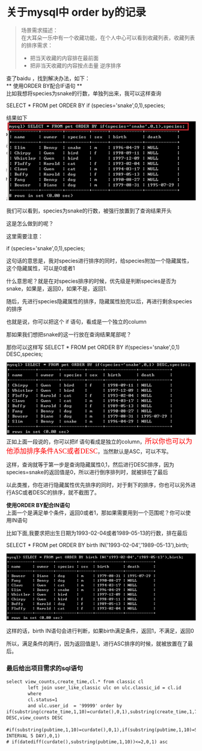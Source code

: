 # 关于mysql中 order by的记录

> 场景需求描述：  
> 在大耳朵一乐中有一个收藏功能，在个人中心可以看到收藏列表，收藏列表的排序需求：  
> - 把当天收藏的内容排在最前面  
> - 把非当天收藏的内容按点击量 逆序排序

查了baidu ，找到解决办法，如下：  
** 使用ORDER BY配合IF语句 **  
比如我想将species为snake的行数，单独列出来，我可以这样查询

SELECT * FROM pet ORDER BY if (species='snake',0,1),species;

结果如下  
![orderby01](../images/2019/07/orderby01.png)

我们可以看到，species为snake的行数，被强行放置到了查询结果开头

这是怎么做到的呢？

这里需要注意：

if (species='snake',0,1),species;

这句话的意思是，我对species进行排序的同时，给species附加一个隐藏属性，这个隐藏属性，可以是0或者1

什么意思呢？就是在对species排序的时候，优先级是判断species是否为snake，如果是，返回0，如果不是，返回1.

随后，先进行species隐藏属性的排序，隐藏属性拍完以后，再进行剩余species的排序

也就是说，你可以把这个 if 语句，看成是一个独立的column



那如果我们想把snake的这一行放在查询结果尾部呢？

那你可以这样写  SELECT * FROM pet ORDER BY if(species='snake',0,1) DESC,species;

![orderby02](../images/2019/07/orderby02.png)
正如上面一段说的，你可以把if 语句看成是独立的column，<font color=red size=4 face="黑体">所以你也可以为他添加排序条件ASC或者DESC</font>，当然默认是ASC，可以不写。

这样，查询就等于第一步是查询隐藏属性0,1，然后进行DESC排序，因为species=snake的返回值是0，所以进行倒序排列时，就被排在了最后


以此类推，你在进行隐藏属性优先排序的同时，对于剩下的排序，你也可以另外进行ASC或者DESC的排序，就不截图了。

**使用ORDER BY配合IN语句**  
上面一个是满足单个条件，返回0或者1，那如果需要用到一个范围呢？你可以使用IN语句

比如下面,我要求把出生日期为1993-02-04或者1989-05-13的行数，排在最后

SELECT * FROM pet ORDER BY birth IN('1993-02-04','1989-05-13'),birth;

![orderby03](../images/2019/07/orderby03.png)

这样的话，birth IN语句会进行判断，如果birth满足条件，返回1，不满足，返回0

所以，满足条件的两行，因为返回值是1，进行ASC排序的时候，就被放置在了最后。

### 最后给出项目需求的sql语句
```
select view_counts,create_time,cl.* from classic cl
        left join user_like_classic ulc on ulc.classic_id = cl.id
        where
        cl.status=1
        and ulc.user_id  = '99999' order by if(substring(create_time,1,10)=curdate(),0,1),substring(create_time,1,7) DESC,view_counts DESC

#if(substring(pubtime,1,10)=curdate(),0,1),if(substring(pubtime,1,10)=SUBDATE(curdate(), INTERVAL 5 DAY),0,1)
# if(datediff(curdate(),substring(pubtime,1,10))<=2,0,1) asc

```
